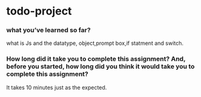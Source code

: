 # todo-project

### what you’ve learned so far?

what is Js and the datatype, object,prompt box,if statment and switch.

### How long did it take you to complete this assignment? And, before you started, how long did you think it would take you to complete this assignment?

It takes 10 minutes just as the expected.

